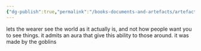 ```yaml
---
{"dg-publish":true,"permalink":"/books-documents-and-artefacts/artefacts/crown-of-trues-sight/"}
---
```


lets the wearer see the world as it actually is, and not how people want you to see things. it admits an aura that give this ability to those around.  it was made by the goblins